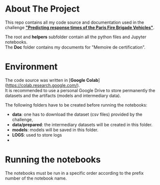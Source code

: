 # About The Project

This repo contains all my code source and documentation used in the challenge [**"Predicting response times of the Paris Fire Brigade Vehicles"**](https://challengedata.ens.fr/participants/challenges/21/).

The root and **helpers** subfolder contain all the python files and Jupyter notebooks.  
The **Doc** folder contains my documents for "Memoire de certification".  

# Environment

The code source was written in  [**Google Colab**] (https://colab.research.google.com/).  
It is recommended to use a personal Google Drive to store permanently the datasets and the artifacts (models and intermediary data). 

The following folders have to be created before running the notebooks: 
*   **data**: one has to download the dataset (csv files) provided by the challenge,
*  **data/prepared**: the intermediary datasets will be created in this folder.
* **models**: models will be saved in this folder.
* **LOGS**: used to store logs
* 

# Running the notebooks

The notebooks must be run in a specific order according to the prefix number of the notebook name.
